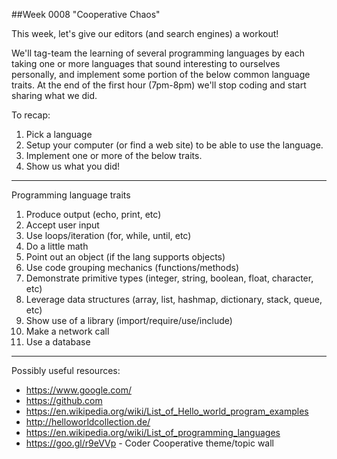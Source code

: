 ##Week 0008 "Cooperative Chaos"

This week, let's give our editors (and search engines) a workout!

We'll tag-team the learning of several programming languages by each taking one or more languages that sound interesting to ourselves personally, and implement some portion of the below common language traits. At the end of the first hour (7pm-8pm) we'll stop coding and start sharing what we did.

To recap:

1. Pick a language
1. Setup your computer (or find a web site) to be able to use the language.
1. Implement one or more of the below traits.
1. Show us what you did!

---

Programming language traits

1. Produce output (echo, print, etc)
1. Accept user input
1. Use loops/iteration (for, while, until, etc)
1. Do a little math
1. Point out an object (if the lang supports objects)
1. Use code grouping mechanics (functions/methods)
1. Demonstrate primitive types (integer, string, boolean, float, character, etc)
1. Leverage data structures (array, list, hashmap, dictionary, stack, queue, etc)
1. Show use of a library (import/require/use/include)
1. Make a network call
1. Use a database

---

Possibly useful resources:

- https://www.google.com/
- https://github.com
- https://en.wikipedia.org/wiki/List_of_Hello_world_program_examples
- http://helloworldcollection.de/
- https://en.wikipedia.org/wiki/List_of_programming_languages
- https://goo.gl/r9eVVp - Coder Cooperative theme/topic wall
